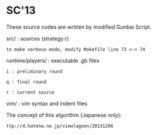 SC'13
====
These source codes are written by modified Gunbai Script.

src/             : sources (strategy:r)

	to make verbose mode, modify Makefile line 73 <-> 74

runtime/players/ : executable .gb files

	i : preliminary round

	q : final round

	r : current source

vim/             : vim syntax and indent files


The concept of this algorithm (Japanese only):

	ttp://d.hatena.ne.jp/viewlagoon/20131208


